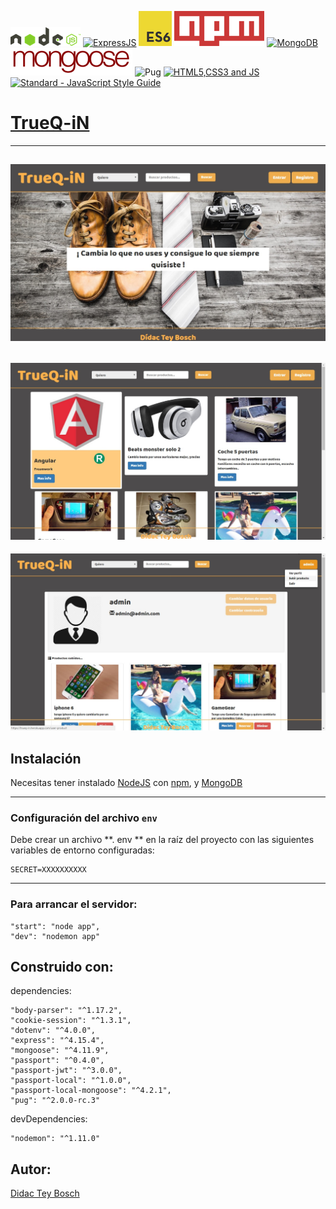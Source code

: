 [![NodeJS](https://github.com/MarioTerron/logo-images/blob/master/logos/nodejs.png)](https://nodejs.org/)
[![ExpressJS](https://github.com/MarioTerron/logo-images/blob/master/logos/expressjs.png)](http://expressjs.com///)
[![ES6](https://github.com/MarioTerron/logo-images/blob/master/logos/es6.png)](http://www.ecma-international.org/ecma-262/6.0/) 
[![npm](https://github.com/MarioTerron/logo-images/blob/master/logos/npm.png)](https://www.npmjs.com/)
[![MongoDB](https://github.com/FransLopez/logo-images/blob/master/logos/mongodb.png)](https://www.mongodb.com/)
![Monogoose](https://github.com/MarioTerron/logo-images/blob/master/logos/mongoose.png)
![Pug](https://avatars2.githubusercontent.com/u/9338635?v=4&s=400)
[![HTML5,CSS3 and JS](https://github.com/FransLopez/logo-images/blob/master/logos/html5-css3-js.png)](http://www.w3.org/) 
[![Standard - JavaScript Style Guide](https://cdn.rawgit.com/feross/standard/master/badge.svg)](https://github.com/feross/standard)
# [TrueQ-iN](https://trueq-in.herokuapp.com/)

---

![screenshot](public/img/home.jpg)
-------------------------------------------------------------------------------
![screenshot](public/img/resultados.jpg)
-------------------------------------------------------------------------------
![screenshot](public/img/perfilUser.jpg)

## Instalación

Necesitas tener instalado [NodeJS](https://nodejs.org/) con [npm](https://www.npmjs.com/), y [MongoDB](https://www.mongodb.com/)

---
### Configuración del archivo `env`


Debe crear un archivo **. env ** en la raíz del proyecto con las siguientes variables de entorno configuradas:


  ```
  SECRET=XXXXXXXXXX
  ```
  
---

### Para arrancar el servidor:

```
"start": "node app",
"dev": "nodemon app"
```


## Construido con:

dependencies:

    "body-parser": "^1.17.2",
    "cookie-session": "^1.3.1",
    "dotenv": "^4.0.0",
    "express": "^4.15.4",
    "mongoose": "^4.11.9",
    "passport": "^0.4.0",
    "passport-jwt": "^3.0.0",
    "passport-local": "^1.0.0",
    "passport-local-mongoose": "^4.2.1",
    "pug": "^2.0.0-rc.3"

devDependencies:
````
"nodemon": "^1.11.0"
````


## Autor:

[Didac Tey Bosch](https://github.com/Toreex)


